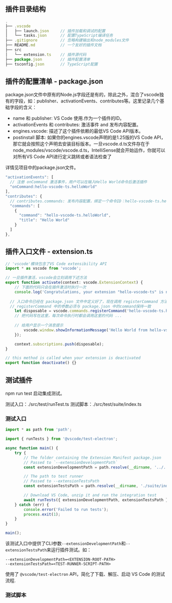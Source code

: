 ## 插件目录结构

```javascript
.
├── .vscode
│   ├── launch.json     // 插件加载和调试的配置
│   └── tasks.json      // 配置TypeScript编译任务
├── .gitignore          // 忽略构建输出和node_modules文件
├── README.md           // 一个友好的插件文档
├── src
│   └── extension.ts    // 插件源代码
├── package.json        // 插件配置清单
├── tsconfig.json       // TypeScript配置
```

## 插件的配置清单 - package.json

package.json文件中原有的Node.js字段还是有的，除此之外，混合了vscode独有的字段，如：publisher、activationEvents、contributes等。这里记录几个基础字段的含义：

- name 和 publisher: VS Code 使用<publisher>.<name>作为一个插件的ID。
- activationEvents 和 contributes: 激活事件 and 发布内容配置。
- engines.vscode: 描述了这个插件依赖的最低VS Code API版本。
- postinstall 脚本: 如果你的engines.vscode声明的是1.25版的VS Code API，那它就会按照这个声明去安装目标版本。一旦vscode.d.ts文件存在于node_modules/vscode/vscode.d.ts，IntelliSense就会开始运作，你就可以对所有VS Code API进行定义跳转或者语法检查了

详情见项目中的package.json文件。

```javascript
"activationEvents": [
  // 注册 onCommand 激活事件，用户可以在输入Hello World命令后激活插件
  "onCommand:hello-vscode-ts.helloWorld"
],
"contributes": {
  // contributes.commands: 发布内容配置，绑定一个命令ID：hello-vscode-ts.helloWorld，然后 Hello World命令就可以在命令面板中使用了
  "commands": [
    {
      "command": "hello-vscode-ts.helloWorld",
      "title": "Hello World"
    }
  ]
},
```

## 插件入口文件 - extension.ts

```javascript
// 'vscode'模块包含了VS Code extensibility API
import * as vscode from 'vscode';

// 一旦插件激活，vscode会立刻调用下述方法
export function activate(context: vscode.ExtensionContext) {
	// 下面的代码只会在插件激活时执行一次
	console.log('Congratulations, your extension "hello-vscode-ts" is now active!');
  
  // 入口命令已经在 package.json 文件中定义好了，现在调用 registerCommand 方法
  // registerCommand 中的参数必须与 package.json 中的command保持一致
	let disposable = vscode.commands.registerCommand('hello-vscode-ts.helloWorld', () => {
    // 把代码写在这里，每次命令执行时都会调用这里的代码 ... 
    
    // 给用户显示一个消息提示
		vscode.window.showInformationMessage('Hello World from hello-vscode-ts!');
	});

	context.subscriptions.push(disposable);
}

// this method is called when your extension is deactivated
export function deactivate() {}
```

## 测试插件

npm run test 启动集成测试。

测试入口：./src/test/runTest.ts
测试脚本：./src/test/suite/index.ts

### 测试入口

```typescript
import * as path from 'path';

import { runTests } from '@vscode/test-electron';

async function main() {
	try {
		// The folder containing the Extension Manifest package.json
		// Passed to `--extensionDevelopmentPath`
		const extensionDevelopmentPath = path.resolve(__dirname, '../../');

		// The path to test runner
		// Passed to --extensionTestsPath
		const extensionTestsPath = path.resolve(__dirname, './suite/index');

		// Download VS Code, unzip it and run the integration test
		await runTests({ extensionDevelopmentPath, extensionTestsPath });
	} catch (err) {
		console.error('Failed to run tests');
		process.exit(1);
	}
}

main();
```

该测试入口中提供了CLI参数`--extensionDevelopmentPath`和`--extensionTestsPath`来运行插件测试。如：
```
--extensionDevelopmentPath=<EXTENSION-ROOT-PATH>
--extensionTestsPath=<TEST-RUNNER-SCRIPT-PATH>
```

使用了 `@vscode/test-electron` API，简化了下载、解压、启动 VS Code 的测试流程.




### 测试脚本


